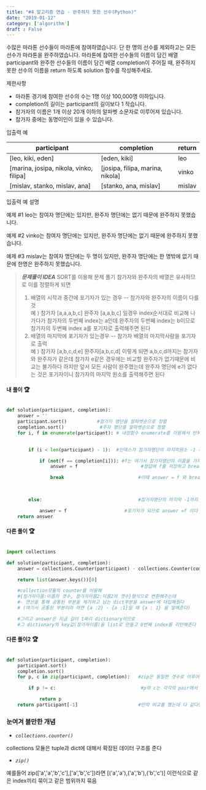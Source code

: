 ```yaml
---
title: "#4 알고리즘 연습 - 완주하지 못한 선수(Python)"
date: "2019-01-12"
category: ['algorithm']
draft : False
---
```



수많은 마라톤 선수들이 마라톤에 참여하였습니다. 단 한 명의 선수를 제외하고는 모든 선수가 마라톤을 완주하였습니다.
마라톤에 참여한 선수들의 이름이 담긴 배열 participant와 완주한 선수들의 이름이 담긴 배열 completion이 주어질 때, 
완주하지 못한 선수의 이름을 return 하도록 solution 함수를 작성해주세요.


제한사항

* 마라톤 경기에 참여한 선수의 수는 1명 이상 100,000명 이하입니다.
* completion의 길이는 participant의 길이보다 1 작습니다.
* 참가자의 이름은 1개 이상 20개 이하의 알파벳 소문자로 이루어져 있습니다.
* 참가자 중에는 동명이인이 있을 수 있습니다.


입출력 예

|participant|	completion|	return|
|-|-|-|
|[leo, kiki, eden]|	[eden, kiki]|	leo|
|[marina, josipa, nikola, vinko, filipa]|	[josipa, filipa, marina, nikola]|	vinko|
|[mislav, stanko, mislav, ana]|	[stanko, ana, mislav]|	mislav|

입출력 예 설명

예제 #1
leo는 참여자 명단에는 있지만, 완주자 명단에는 없기 때문에 완주하지 못했습니다.

예제 #2
vinko는 참여자 명단에는 있지만, 완주자 명단에는 없기 때문에 완주하지 못했습니다.

예제 #3
mislav는 참여자 명단에는 두 명이 있지만, 완주자 명단에는 한 명밖에 없기 때문에 한명은 완주하지 못했습니다.


> _**문제풀이 IDEA**_
>SORT를 이용해 문제 풀기
참가자와 완주자의 배열은 유사하므로 이를 정렬하게 되면   
> 1. 배열의 시작과 중간에 포기자가 있는 경우 -- 참가자와 완주자의 이름이 다를것   
   예 ) 참가자 [a,a,a,b,c] 완주자 [a,a,b,c] 일경우 index순서대로 비교해 나가다가
   참가자의 두번째 index는 a인데 완주자의 두번째 index는 b이므로
   참가자의 두번째 index a를 포기자로 출력해주면 된다
> 2. 배열의 마지막에 포기자가 있는경우 -- 참가자 배열의 마지막사람을 포기자로 출력   
   예 )   참가자 [a,b,c,d,e]   완주자[a,b,c,d] 이렇게 되면 a,b,c,d까지는 참가자와 완주자가
   같은데 참가자 e같은 경우에는 비교할 완주자가 없기때문에 비교는 불가하다
   하지만 앞서 모든 사람이 완주했는데 완주자 명단에 e가 없다는 것은 포기자이니
   참가자의 마지막 원소를 출력해주면 된다



#### 내 풀이 🏆

```python

def solution(participant, completion):
    answer = ''
    participant.sort()           #참가자 명단을 알파벳순으로 정렬
    completion.sort()             #주자 명단을 알파벳순으로 정렬
    for i, f in enumerate(participant): # 내장함수 enumerate를 이용해서 반복문에서 index와 value를 가져오자

                                        
        if (i < len(participant) - 1):  #인덱스가 참가자명단의 마지막원소 -1 까지 일때

            if (not(f == completion[i])): #f는 여기서 참가자명단의 이름을 가져오므로 참가자의 이름과 완주자의 이름이 달라지는 순간
                answer = f                       #정답에 f를 저장하고 break로 감싸고 있는 반복문 탈출

                break                           #이때 answer = f 와 break를 그냥 return f 로 끝내줘도 프로그램은 f를 반환하고 종료된다

                                          

        else:                                   #참가자명단의 마지막 -1까지 완주자와 같을경우 마지막 남은 참가자가 

            answer = f                     #포기자가 되므로 answer =f 이다 (이때도 return f 로 대체해줄수 있다)
    return answer

```


#### 다른 풀이 🏆

```python

import collections

def solution(participant, completion):
    answer = collections.Counter(participant) - collections.Counter(completion)

    return list(answer.keys())[0]      

    #collection모듈의 counter를 이용해 
    #{참가자이름:이름의 갯수, 참가자이름2:이름2의 갯수}형식으로 변환해주는데
    #- 연산을 통해 공통된 부분을 제거하고 남는 dict부분을 answer에 대입해줬다
    # (여기서 공통된 부분이라 하면 {a :2} - {a :1}일 때 {a : 1} 을 말해준다)

    #그리고 answer은 지금 길이 1짜리 dictionary이므로 
    #그 dictionary의 key값(참가자이름)을 list로 만들고 0번째 index를 리턴해준다

```

#### 다른 풀이2 🏆

```python 

def solution(participant, completion):
    participant.sort()
    completion.sort()
    for p, c in zip(participant, completion):   #zip은 동일한 갯수로 이루어지 자료형을 묶어준다

        if p != c:                               #p와 c는 각각의 pair에서 첫번째원소 두번째 원소를 가르키게 된다

            return p                             
    return participant[-1]                      #만약 비교를 했는데 다 같다면 참가자명단의 마지막 선수를 출력해주자 

```


### 눈여겨 볼만한 개념

* *`collections.counter()`*

collections 모듈은 tuple과 dict에 대해서 확장된 데이터 구조를 준다

* *`zip()`*

예를들어 zip(['a','a','b','c'],['a','b','c'])라면
[('a','a'),('a','b'),('b','c')] 이런식으로 같은 index끼리 묶이고 같은 범위까지 묶음

